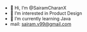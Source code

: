 - 👋 Hi, I’m @SairamCharanX
- 👀 I’m interested in Product Design
- 🌱 I’m currently learning Java
- mail: sairam.v99@gmail.com

<!---
SairamCharanX/SairamCharanX is a ✨ special ✨ repository because its `README.md` (this file) appears on your GitHub profile.
You can click the Preview link to take a look at your changes.
--->
